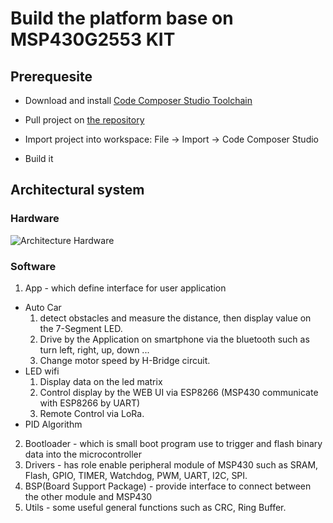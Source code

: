 # Build the platform base on MSP430G2553 KIT

## Prerequesite

- Download and install [Code Composer Studio Toolchain](http://processors.wiki.ti.com/index.php/Download_CCS)

- Pull project on [the repository](https://github.com/Truongtx91/msp430-platform.git)

- Import project into workspace: File -> Import -> Code Composer Studio

- Build it

## Architectural system

### Hardware 

![Architecture Hardware](https://raw.githubusercontent.com/truongtx91/msp430-platform/master/doc/hardware.PNG)
  
### Software

1. App - which define  interface for user application
 - Auto Car
	1. detect obstacles and measure the distance, then display value on the 7-Segment LED.
	2. Drive by the Application on smartphone via the bluetooth such as turn left, right, up, down ...
	3. Change motor speed by H-Bridge circuit.
 - LED wifi
	1. Display data on the led matrix
	2. Control display by the WEB UI via ESP8266 (MSP430 communicate with ESP8266 by UART)
	3. Remote Control via LoRa.	
 - PID Algorithm
2. Bootloader - which is small boot program use to trigger and flash binary data into the microcontroller
3. Drivers - has role enable peripheral module of MSP430 such as SRAM, Flash, GPIO, 
	TIMER, Watchdog, PWM, UART, I2C, SPI.
4. BSP(Board Support Package) - provide interface to connect between the other module and MSP430
5. Utils - some useful general functions such as CRC, Ring Buffer.
